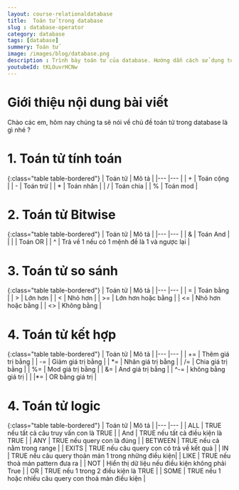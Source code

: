 ```yaml
---
layout: course-relationaldatabase
title:  Toán tử trong database
slug : database-operator
category: database
tags: [database]
summery: Toán tử    
image: /images/blog/database.png
description : Trình bày toán tử của database. Hướng dẫn cách sử dụng toán tử trong database
youtubeId: tKLOuvrHCNw
---
```


# **Giới thiệu nội dung bài viết**

Chào các em, hôm nay chúng ta sẽ nói về chủ đề toán tử trong database là gì nhé ?

# **1. Toán tử tính toán**


{:class="table table-bordered"}
|  Toán tử  						|  Mô tả										|
|---								|---											|
|	+								| Toán cộng										|
|	-								| Toán trừ										|
|	*								| Toán nhân										|
|	/								| Toán chia										|
|	%								| Toán mod										|

# **2. Toán tử Bitwise**

{:class="table table-bordered"}
|  Toán tử  						|  Mô tả										|
|---								|---											|
|	&								| Toán And										|
|	| 								| Toán OR										|
|	^								| Trả về 1 nếu có 1 mệnh đề là 1 và ngược lại	|

# **3. Toán tử so sánh**

{:class="table table-bordered"}
|  Toán tử  						|  Mô tả										|
|---								|---											|
|	=								| Toán bằng										|
|	>								| Lớn hơn										|
|	<								| Nhỏ hơn										|
| 	>=								| Lớn hơn hoặc bằng								|
|	<=								| Nhỏ hơn hoặc bằng								|
|	<>								| Không bằng									|

# **4. Toán tử kết hợp**

{:class="table table-bordered"}
|  Toán tử  						|  Mô tả										|
|---								|---											|
|	+=								| Thêm giá trị bằng								|
|	-=								| Giảm giá trị bằng								|
|	\*=								| Nhân giá trị bằng								|
|	/=								| Chia giá trị bằng								|
|	%=								| Mod giá trị bằng								|
|	&=								| And giá trị bằng								|
|	^-=								| không bằng giá trị							|
| 	|\*=							| OR bằng giá trị								|

# **4. Toán tử logic**

{:class="table table-bordered"}
|  Toán tử  						|  Mô tả										|
|---								|---											|
|	ALL								| TRUE nếu tất cả câu truy vấn con là TRUE		|
| 	And 							| TRUE nếu tất cả điều kiện là TRUE 			|
|	ANY 							| TRUE nếu query con là đúng					|
| 	BETWEEN							| TRUE nếu cả nằm trong range					|
| 	EXITS							| TRUE nếu câu query con có trả về kết quả		|
|	IN 								| TRUE nếu câu query thoản mản 1 trong những điều kiện|
|	LIKE							| TRUE nếu thoả mản pattern đưa ra 				|
|	NOT 							| Hiển thị dữ liệu nếu điều kiện không phải True |
|	OR 								| TRUE nếu 1 trong 2 điều kiện là TRUE 			|
|	SOME							| TRUE nếu 1 hoặc nhiều câu query con thoả mản điều kiện |


 
















